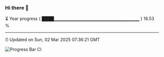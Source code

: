 ### Hi there 👋

⏳ Year progress { ████▁▁▁▁▁▁▁▁▁▁▁▁▁▁▁▁▁▁▁▁▁▁▁▁▁▁ } 16.53 %

---

⏰ Updated on Sun, 02 Mar 2025 07:36:21 GMT

![Progress Bar CI](https://github.com/IshwaranRudhara/GIT-ACTION/workflows/Progress%20Bar%20CI/badge.svg)
